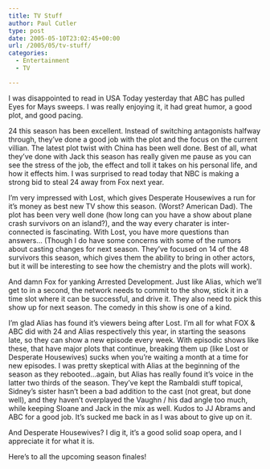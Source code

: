 ```yaml
---
title: TV Stuff
author: Paul Cutler
type: post
date: 2005-05-10T23:02:45+00:00
url: /2005/05/tv-stuff/
categories:
  - Entertainment
  - TV

---
```

I was disappointed to read in USA Today yesterday that ABC has pulled Eyes for Mays sweeps. I was really enjoying it, it had great humor, a good plot, and good pacing.

24 this season has been excellent. Instead of switching antagonists halfway through, they&#8217;ve done a good job with the plot and the focus on the current villian. The latest plot twist with China has been well done. Best of all, what they&#8217;ve done with Jack this season has really given me pause as you can see the stress of the job, the effect and toll it takes on his personal life, and how it effects him. I was surprised to read today that NBC is making a strong bid to steal 24 away from Fox next year.

I&#8217;m very impressed with Lost, which gives Desperate Housewives a run for it&#8217;s money as best new TV show this season. (Worst? American Dad). The plot has been very well done (how long can you have a show about plane crash survivors on an island?), and the way every charater is inter-connected is fascinating. With Lost, you have more questions than answers&#8230; (Though I do have some concerns with some of the rumors about casting changes for next season. They&#8217;ve focused on 14 of the 48 survivors this season, which gives them the ability to bring in other actors, but it will be interesting to see how the chemistry and the plots will work).

And damn Fox for yanking Arrested Development. Just like Alias, which we&#8217;ll get to in a second, the network needs to commit to the show, stick it in a time slot where it can be successful, and drive it. They also need to pick this show up for next season. The comedy in this show is one of a kind.

I&#8217;m glad Alias has found it&#8217;s viewers being after Lost. I&#8217;m all for what FOX & ABC did with 24 and Alias respectively this year, in starting the seasons late, so they can show a new episode every week. With episodic shows like these, that have major plots that continue, breaking them up (like Lost or Desperate Housewives) sucks when you&#8217;re waiting a month at a time for new episodes. I was pretty skeptical with Alias at the beginning of the season as they rebooted&#8230;again, but Alias has really found it&#8217;s voice in the latter two thirds of the season. They&#8217;ve kept the Rambaldi stuff topical, Sidney&#8217;s sister hasn&#8217;t been a bad addition to the cast (not great, but done well), and they haven&#8217;t overplayed the Vaughn / his dad angle too much, while keeping Sloane and Jack in the mix as well. Kudos to JJ Abrams and ABC for a good job. It&#8217;s sucked me back in as I was about to give up on it.

And Desperate Housewives? I dig it, it&#8217;s a good solid soap opera, and I appreciate it for what it is.

Here&#8217;s to all the upcoming season finales!